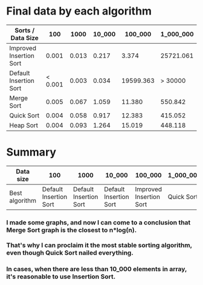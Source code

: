 # Final data by each algorithm

| Sorts / Data Size       | 100     | 1000  | 10_000 | 100_000   | 1_000_000 |
|-------------------------|---------|-------|--------|-----------|-----------|
| Improved Insertion Sort | 0.001   | 0.013 | 0.217  | 3.374     | 25721.061 |
| Default Insertion Sort  | < 0.001 | 0.003 | 0.034  | 19599.363 | \> 30000  |
| Merge Sort              | 0.005   | 0.067 | 1.059  | 11.380    | 550.842   |
| Quick Sort              | 0.004   | 0.058 | 0.917  | 12.383    | 415.052   |
| Heap Sort               | 0.004   | 0.093 | 1.264  | 15.019    | 448.118   |

# Summary

| Data size      | 100                    | 1000                   | 10_000                 | 100_000                 | 1_000_000  |
|----------------|------------------------|------------------------|------------------------|-------------------------|------------|
| Best algorithm | Default Insertion Sort | Default Insertion Sort | Default Insertion Sort | Improved Insertion Sort | Quick Sort |

### I made some graphs, and now I can come to a conclusion that Merge Sort graph is the closest to n*log(n).<br><br>That's why I can proclaim it the most stable sorting algorithm, even though Quick Sort nailed everything.
### In cases, when there are less than 10_000 elements in array, it's reasonable to use Insertion Sort.
